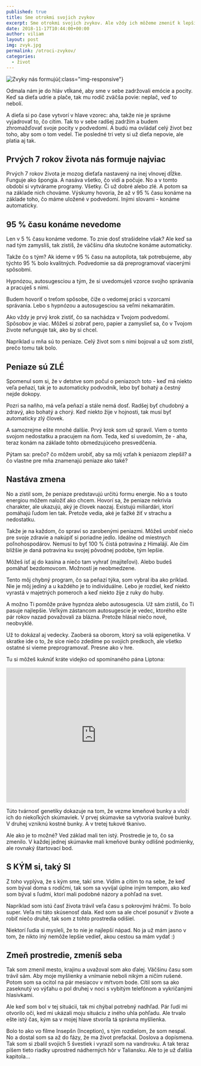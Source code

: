 ```yaml
---
published: true
title: Sme otrokmi svojich zvykov
excerpt: Sme otrokmi svojich zvykov. Ale vždy ich môžeme zmeniť k lepšiemu :)
date: 2018-11-17T10:44:00+00:00
author: viliam
layout: post
img: zvyk.jpg
permalink: /otroci-zvykov/
categories:
  - život
---
```


![Zvyky nás formujú](/images/zvyk-b.jpg.jpg){:class="img-responsive"}

Odmala nám je do hláv vtĺkané, aby sme v sebe zadržovali emócie a pocity. Keď sa dieťa udrie a plače, tak mu rodič zväčša povie: neplač, veď to nebolí.

A dieťa si po čase vytvorí v hlave vzorec: aha, takže nie je správne vyjadrovať to, čo cítim. Tak to v sebe radšej zadržím a budem zhromažďovať svoje pocity v podvedomí. A budú ma ovládať celý život bez toho, aby som o tom vedel. Tie posledné tri vety si už dieťa nepovie, ale platia aj tak.

## Prvých 7 rokov života nás formuje najviac

Prvých 7 rokov života je mozog dieťaťa nastavený na inej vlnovej dĺžke. Funguje ako špongia. A nasáva všetko, čo vidí a počuje. No a v tomto období si vytvárame programy. Všetky. Či už dobré alebo zlé. A potom sa na základe nich chováme. Výskumy hovoria, že až v 95 % času konáme na základe toho, čo máme uložené v podvedomí. Inými slovami - konáme automaticky. 

## 95 % času konáme nevedome

Len v 5 % času konáme vedome. To znie dosť strašidelne však? Ale keď sa nad tým zamyslíš, tak zistíš, že väčšinu dňa skutočne konáme automaticky. 

Takže čo s tým? Ak ideme v 95 % času na autopilota, tak potrebujeme, aby týchto 95 % bolo kvalitných. Podvedomie sa dá preprogramovať viacerými spôsobmi.

Hypnózou, autosugesciou a tým, že si uvedomuješ vzorce svojho správania a pracuješ s nimi.

Budem hovoriť o treťom spôsobe, čiže o vedomej práci s vzorcami správania. Lebo s hypnózou a autosugesciou sa veľmi nekamarátim.

Ako vždy je prvý krok zistiť, čo sa nachádza v Tvojom podvedomí. Spôsobov je viac. Môžeš si zobrať pero, papier a zamyslieť sa, čo v Tvojom živote nefunguje tak, ako by si chcel.

Napríklad u mňa sú to peniaze. Celý život som s nimi bojoval a už som zistil, prečo tomu tak bolo.

## Peniaze sú ZLÉ

Spomenul som si, že v detstve som počul o peniazoch toto - keď má niekto veľa peňazí, tak je to automaticky podvodník, lebo byť bohatý a čestný nejde dokopy.

Pozri sa naňho, má veľa peňazí a stále nemá dosť. Radšej byť chudobný a zdravý, ako bohatý a chorý. Keď niekto žije v hojnosti, tak musí byť automaticky zlý človek.

A samozrejme ešte mnohé dalšie. Prvý krok som už spravil. Viem o tomto svojom nedostatku a pracujem na ňom. Teda, keď si uvedomím, že - aha, teraz konám  na základe tohto obmedzujúceho presvedčenia.

Pýtam sa: prečo? čo môžem urobiť, aby sa môj vzťah k peniazom zlepšil? a čo vlastne pre mňa znamenajú peniaze
ako také?

## Nastáva zmena

No a zistil som, že peniaze predstavujú určitú formu energie. No a s touto energiou môžem naložiť ako chcem. Hovorí sa, že peniaze nekrivia charakter, ale ukazujú, aký je človek naozaj. Existujú miliardári, ktorí pomáhajú ľudom len tak. Pretože vedia, aké je ťažké žiť v strachu a nedostatku. 

Takže je na každom, čo spraví so zarobenými peniazmi. Môžeš urobiť niečo pre svoje zdravie a nakúpiť si poriadne jedlo. Ideálne od miestnych poľnohospodárov. Nemusí to byť 100 % čistá potravina z Himalájí. Ale čím bližšie je daná potravina ku svojej pôvodnej podobe, tým lepšie. 

Môžeš ísť aj do kasína a niečo tam vyhrať (majiteľovi). Alebo budeš pomáhať bezdomovcom. Možností je neobmedzene.

Tento môj chybný program, čo sa peňazí týka, som vybral iba ako príklad. Nie je môj jediný a u každého je to individuálne. Lebo je rozdiel, keď niekto vyrastá v majetných pomeroch a keď niekto žije z ruky do huby.

A možno Ti pomôže práve hypnóza alebo autosugescia. Už sám zistíš, čo Ti pasuje najlepšie. Veľkým zástancom autosugescie je vedec, ktorého ešte pár rokov nazad považovali za blázna. Pretože hlásal niečo nové, neobvyklé. 

Už to dokázal aj vedecky. Zaoberá sa oborom, ktorý sa volá epigenetika. V skratke ide o to, že síce niečo zdedíme po svojich predkoch, ale všetko ostatné si vieme preprogramovať. Presne ako v hre.

Tu si môžeš kuknúť kráte videjko od spomínaného pána Liptona:

<iframe width="480" height="360" src="https://www.youtube.com/embed/X_MDb0HzFE0" frameborder="0"> </iframe>

Túto tvárnosť genetiky dokazuje na tom, že vezme kmeňové bunky a vloží ich do niekoľkých skúmaviek. V prvej skúmavke sa vytvoria svalové bunky. V druhej vzniknú kostné bunky. A v tretej tukové tkanivo. 

Ale ako je to možné? Ved základ mali ten istý. Prostredie je to, čo sa zmenilo. V každej jednej skúmavke mali kmeňové bunky odlišné podmienky, ale rovnaký štartovací bod.

## S KÝM si, taký SI

Z toho vyplýva, že s kým sme, takí sme. Vidím a cítim to na sebe, že keď som býval doma s rodičmi, tak som sa vyvíjal úplne iným tempom, ako keď som býval s ľudmi, ktorí mali podobné názory a pohľad na svet.

Napríklad som istú časť života trávil veľa času s pokrovými hráčmi. To bolo super. Veľa mi táto skúsenosť dala. Ked som sa ale chcel posunúť v živote a robiť niečo druhé, tak som z tohto prostredia odišiel. 

Niektorí ľudia si mysleli, že to nie je najlepší nápad. No ja už mám jasno v tom, že nikto iný nemôže lepšie vedieť, akou
cestou sa mám vydať :)

## Zmeň prostredie, zmeníš seba

Tak som zmenil mesto, krajinu a uvažoval som ako ďalej. Väčšinu času som trávil sám. Aby moje myšlienky a vnímanie neboli nikým a ničím rušené. Potom som sa ocitol  na pár mesiacov v mŕtvom bode. Cítil som sa ako zaseknutý vo výťahu o pol druhej v noci s vybitým telefónom a vykričanými hlasivkami. 

Ale keď som bol v tej situácii, tak mi chýbal potrebný nadhľad. Pár ľudí mi otvorilo oči, ked mi ukázali moju situáciu z iného uhla pohľadu. Ale trvalo ešte istý čas, kým sa v mojej hlave stvorila tá správna myšlienka.

Bolo to ako vo filme Insepšn (Inception), s tým rozdielom, že som nespal. No a dostal som sa až do fázy, že ma život prefackal. Doslova a dopísmena. Tak som si zbalil svojich 5 švestiek i vyrazil som na vandrovku. A tak teraz píšem tieto riadky uprostred nádherných hôr v Taliansku. Ale to je už ďalšia kapitola...

